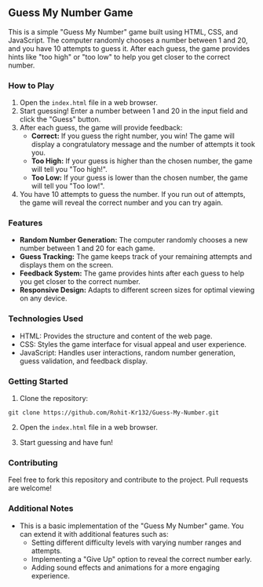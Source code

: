 ## Guess My Number Game

This is a simple "Guess My Number" game built using HTML, CSS, and JavaScript. The computer randomly chooses a number between 1 and 20, and you have 10 attempts to guess it. After each guess, the game provides hints like "too high" or "too low" to help you get closer to the correct number.

### How to Play

1. Open the `index.html` file in a web browser.
2. Start guessing! Enter a number between 1 and 20 in the input field and click the "Guess" button.
3. After each guess, the game will provide feedback:
    * **Correct:** If you guess the right number, you win! The game will display a congratulatory message and the number of attempts it took you.
    * **Too High:** If your guess is higher than the chosen number, the game will tell you "Too high!".
    * **Too Low:** If your guess is lower than the chosen number, the game will tell you "Too low!".
4. You have 10 attempts to guess the number. If you run out of attempts, the game will reveal the correct number and you can try again.

### Features

* **Random Number Generation:** The computer randomly chooses a new number between 1 and 20 for each game.
* **Guess Tracking:** The game keeps track of your remaining attempts and displays them on the screen.
* **Feedback System:** The game provides hints after each guess to help you get closer to the correct number.
* **Responsive Design:** Adapts to different screen sizes for optimal viewing on any device.

### Technologies Used

* HTML: Provides the structure and content of the web page.
* CSS: Styles the game interface for visual appeal and user experience.
* JavaScript: Handles user interactions, random number generation, guess validation, and feedback display.

### Getting Started

1. Clone the repository:

```
git clone https://github.com/Rohit-Kr132/Guess-My-Number.git
```

2. Open the `index.html` file in a web browser.

3. Start guessing and have fun!

### Contributing

Feel free to fork this repository and contribute to the project. Pull requests are welcome!

### Additional Notes

* This is a basic implementation of the "Guess My Number" game. You can extend it with additional features such as:
    * Setting different difficulty levels with varying number ranges and attempts.
    * Implementing a "Give Up" option to reveal the correct number early.
    * Adding sound effects and animations for a more engaging experience.

